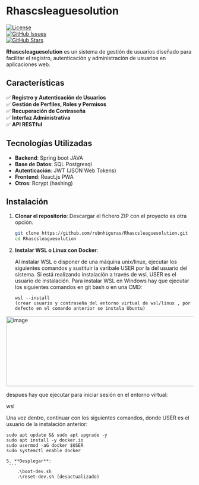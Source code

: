 # Rhascsleaguesolution  

[![License](https://img.shields.io/badge/license-MIT-blue.svg)](LICENSE)  
[![GitHub Issues](https://img.shields.io/github/issues/rubnhiguras/Rhascsleaguesolution)](https://github.com/rubnhiguras/Rhascsleaguesolution/issues)  
[![GitHub Stars](https://img.shields.io/github/stars/rubnhiguras/Rhascsleaguesolution)](https://github.com/rubnhiguras/Rhascsleaguesolution/stargazers)  

**Rhascsleaguesolution** es un sistema de gestión de usuarios diseñado para facilitar el registro, autenticación y administración de usuarios en aplicaciones web.  

## Características  

✅ **Registro y Autenticación de Usuarios**  
✅ **Gestión de Perfiles, Roles y Permisos**  
✅ **Recuperación de Contraseña**  
✅ **Interfaz Administrativa**  
✅ **API RESTful**  

## Tecnologías Utilizadas  

- **Backend**: Spring boot JAVA
- **Base de Datos**: SQL Postgresql 
- **Autenticación**: JWT (JSON Web Tokens)  
- **Frontend**: React.js PWA
- **Otros**: Bcrypt (hashing) 

## Instalación  

1. **Clonar el repositorio**:
   Descargar el fichero ZIP con el proyecto es otra opción. 
   ```sh
   git clone https://github.com/rubnhiguras/Rhascsleaguesolution.git
   cd Rhascsleaguesolution

3. **Instalar WSL o Linux con Docker**:

   Al instalar WSL o disponer de una máquina unix/linux, ejecutar los siguientes comandos  y sustituir la varibale USER por la del usuario del sistema.
   Si está realizando instalación a través de wsl, USER es el usuario de instalación.
   Para instalar WSL en Windows hay que ejecutar los siguientes comandos en git bash o en una CMD:

   ```
   wsl --install 
   (crear usuario y contraseña del entorno virtual de wsl/linux , por defecto en el comando anterior se instala Ubuntu)
<img width="622" height="188" alt="image" src="https://github.com/user-attachments/assets/b0b0a110-e0e4-4876-b2fc-5cf3a67f61e1" />

despues hay que ejecutar para iniciar sesión en el entorno virtual:

wsl 

   Una vez dentro, continuar con los siguientes comandos, donde USER es el usuario de la instalación anterior:

   ```
   sudo apt update && sudo apt upgrade -y
   sudo apt install -y docker.io 
   sudo usermod -aG docker $USER
   sudo systemctl enable docker

5. **Desplegar**:
    ```
       .\boot-dev.sh
       .\reset-dev.sh (desactualizado)
      
   

